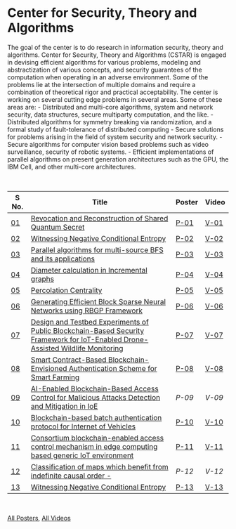 # Center for Security, Theory and Algorithms

The goal of the center is to do research in information security, theory and algorithms. Center for Security, Theory and Algorithms (CSTAR) is engaged in devising efficient algorithms for various problems, modeling and abstractization of various concepts, and security guarantees of the computation when operating in an adverse environment. Some of the problems lie at the intersection of multiple domains and require a combination of theoretical rigor and practical acceptability. The center is working on several cutting edge problems in several areas. Some of these areas are: - Distributed and multi-core algorithms, system and network security, data structures, secure multiparty computation, and the like. - Distributed algorithms for symmetry breaking via randomization, and a formal study of fault-tolerance of distributed computing - Secure solutions for problems arising in the field of system security and network security. - Secure algorithms for computer vision based problems such as video surveillance, security of robotic systems. - Efficient implementations of parallel algorithms on present generation architectures such as the GPU, the IBM Cell, and other multi-core architectures.

<br>

| S No. | Title                                                                                                                                 | Poster | Video  |
| ----- | ------------------------------------------------------------------------------------------------------------------------------------- | ------ | ------ |
| [01]  | [Revocation and Reconstruction of Shared Quantum Secret][01]                                                                          | [P-01] | [V-01] |
| [02]  | [Witnessing Negative Conditional Entropy][02]                                                                                         | [P-02] | [V-02] |
| [03]  | [Parallel algorithms for multi-source BFS and its applications][03]                                                                   | [P-03] | [V-03] |
| [04]  | [Diameter calculation in Incremental graphs][04]                                                                                      | [P-04] | [V-04] |
| [05]  | [Percolation Centrality][05]                                                                                                          | [P-05] | [V-05] |
| [06]  | [Generating Efficient Block Sparse Neural Networks using RBGP Framework][06]                                                          | [P-06] | [V-06] |
| [07]  | [Design and Testbed Experiments of Public Blockchain-Based Security Framework for IoT-Enabled Drone-Assisted Wildlife Monitoring][07] | [P-07] | [V-07] |
| [08]  | [Smart Contract-Based Blockchain-Envisioned Authentication Scheme for Smart Farming][08]                                              | [P-08] | [V-08] |
| [09]  | [AI-Enabled Blockchain-Based Access Control for Malicious Attacks Detection and Mitigation in IoE][09]                                | *P-09* | *V-09* |
| [10]  | [Blockchain-based batch authentication protocol for Internet of Vehicles][10]                                                         | [P-10] | [V-10] |
| [11]  | [Consortium blockchain-enabled access control mechanism in edge computing based generic IoT environment][11]                          | [P-11] | [V-11] |
| [12]  | [Classification of maps which benefit from indefinite causal order -][12]                                                             | *P-12* | *V-12* |
| [13]  | [Witnessing Negative Conditional Entropy][13]                                                                                         | [P-13] | [V-13] |

<br>

[All Posters](https://photos.app.goo.gl/JzPUU9JCYiYsavzy9),
[All Videos](https://www.youtube.com/playlist?list=PLNEveYilIj1AO03JNWVjJNaHSfN-QNiZE)


[01]: https://github.com/iiithf/rnd-showcase-2021/blob/main/CSTAR/01.%20Revocation%20and%20Reconstruction%20of%20Shared%20Quantum%20Secret.md
[02]: https://github.com/iiithf/rnd-showcase-2021/blob/main/CSTAR/02.%20Witnessing%20Negative%20Conditional%20Entropy.md
[03]: https://github.com/iiithf/rnd-showcase-2021/blob/main/CSTAR/03.%20Parallel%20algorithms%20for%20multi-source%20BFS%20and%20its%20applications.md
[04]: https://github.com/iiithf/rnd-showcase-2021/blob/main/CSTAR/04.%20Diameter%20calculation%20in%20Incremental%20graphs.md
[05]: https://github.com/iiithf/rnd-showcase-2021/blob/main/CSTAR/05.%20Percolation%20Centrality.md
[06]: https://github.com/iiithf/rnd-showcase-2021/blob/main/CSTAR/06.%20Generating%20Efficient%20Block%20Sparse%20Neural%20Networks%20using%20RBGP%20Framework.md
[07]: https://github.com/iiithf/rnd-showcase-2021/blob/main/CSTAR/07.%20Design%20and%20Testbed%20Experiments%20of%20Public%20Blockchain-Based%20Security%20Framework%20for%20IoT-Enabled%20Drone-Assisted%20Wildlife%20Monitoring.md
[08]: https://github.com/iiithf/rnd-showcase-2021/blob/main/CSTAR/08.%20Smart%20Contract-Based%20Blockchain-Envisioned%20Authentication%20Scheme%20for%20Smart%20Farming.md
[09]: https://github.com/iiithf/rnd-showcase-2021/blob/main/CSTAR/09.%20AI-Enabled%20Blockchain-Based%20Access%20Control%20for%20Malicious%20Attacks%20Detection%20and%20Mitigation%20in%20IoE.md
[10]: https://github.com/iiithf/rnd-showcase-2021/blob/main/CSTAR/10.%20Blockchain-based%20batch%20authentication%20protocol%20for%20Internet%20of%20Vehicles.md
[11]: https://github.com/iiithf/rnd-showcase-2021/blob/main/CSTAR/11.%20Consortium%20blockchain-enabled%20access%20control%20mechanism%20in%20edge%20computing%20based%20generic%20IoT%20environment.md
[12]: https://github.com/iiithf/rnd-showcase-2021/blob/main/CSTAR/12.%20Classification%20of%20maps%20which%20benefit%20from%20indefinite%20causal%20order%20-.md
[13]: https://github.com/iiithf/rnd-showcase-2021/blob/main/CSTAR/13.%20Witnessing%20Negative%20Conditional%20Entropy.md

[P-01]: 01.%20Revocation%20and%20Reconstruction%20of%20Shared%20Quantum%20Secret.pdf
[P-02]: 02.%20Witnessing%20Negative%20Conditional%20Entropy.pdf
[P-03]: 03.%20Parallel%20algorithms%20for%20multi-source%20BFS%20and%20its%20applications.pdf
[P-04]: 04.%20Diameter%20calculation%20in%20Incremental%20graphs.pdf
[P-05]: 05.%20Percolation%20Centrality.pdf
[P-06]: 06.%20Generating%20Efficient%20Block%20Sparse%20Neural%20Networks%20using%20RBGP%20Framework.pdf
[P-07]: 07.%20Design%20and%20Testbed%20Experiments%20of%20Public%20Blockchain-Based%20Security%20Framework%20for%20IoT-Enabled%20Drone-Assisted%20Wildlife%20Monitoring.pdf
[P-08]: 08.%20Smart%20Contract-Based%20Blockchain-Envisioned%20Authentication%20Scheme%20for%20Smart%20Farming.pdf
[P-10]: 10.%20Blockchain-based%20batch%20authentication%20protocol%20for%20Internet%20of%20Vehicles.pdf
[P-11]: 11.%20Consortium%20blockchain-enabled%20access%20control%20mechanism%20in%20edge%20computing%20based%20generic%20IoT%20environment.pdf
[P-13]: 13.%20Witnessing%20Negative%20Conditional%20Entropy.pdf

[V-01]: https://youtu.be/BdMHIR3vIz4
[V-02]: https://youtu.be/J54sYdI8Svk
[V-03]: https://youtu.be/l907DljKkfY
[V-04]: https://youtu.be/jgDIf2c73-I
[V-05]: https://youtu.be/GOyUlCQ8qQM
[V-06]: https://youtu.be/B_7Sz0a6UgA
[V-07]: https://youtu.be/ZasFApnBogE
[V-08]: https://youtu.be/EwaFPUVq-UI
[V-10]: https://youtu.be/JRCt2GLUpoc
[V-11]: https://youtu.be/da61mZ61qYA
[V-13]: https://youtu.be/zsymzE-rXkU
